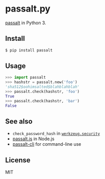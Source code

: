 # passalt.py

[passalt](https://github.com/anqurvanillapy/passalt) in Python 3.

## Install

```bash
$ pip install passalt
```

## Usage

```py
>>> import passalt
>>> hashstr = passalt.new('foo')
'sha512$oohimsalted$blahblahblah'
>>> passalt.check(hashstr, 'foo')
True
>>> passalt.check(hashstr, 'bar')
False
```

## See also

- `check_password_hash` in
[`werkzeug.security`](http://werkzeug.pocoo.org/docs/0.12/utils/#werkzeug.security.check_password_hash)
- [passalt.js](https://github.com/anqurvanillapy/passalt.js) in Node.js
- [passalt-cli](https://github.com/anqurvanillapy/scripts/blob/master/passalt)
for command-line use

## License

MIT
